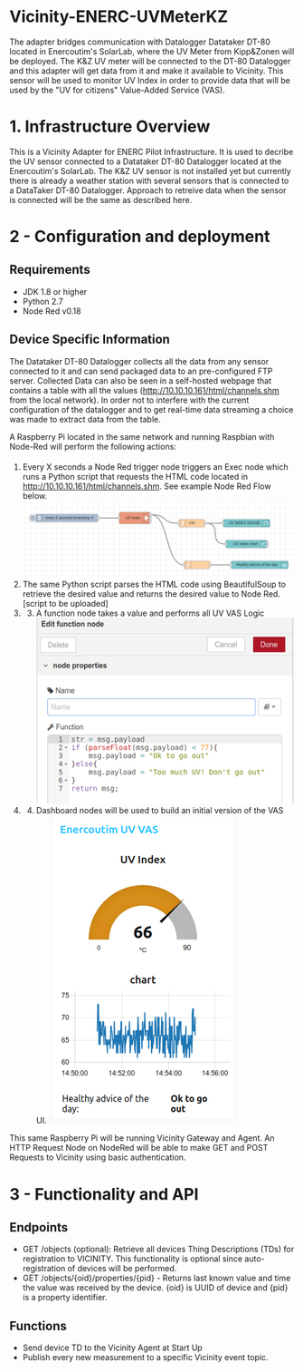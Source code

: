 # Vicinity-ENERC-UVMeterKZ

The adapter bridges communication with Datalogger Datataker DT-80 located in Enercoutim's SolarLab, where the UV Meter from Kipp&Zonen will be deployed.  The K&Z UV meter will be connected to the DT-80 Datalogger and this adapter will get data from it and make it available to Vicinity. This sensor will be used to monitor UV Index in order to provide data that will be used by the "UV for citizens" Value-Added Service (VAS).

# 1. Infrastructure Overview
This is a Vicinity Adapter for ENERC Pilot Infrastructure. It is used to decribe the UV sensor connected to a Datataker DT-80 Datalogger located at the Enercoutim's SolarLab.  The K&Z UV sensor is not installed yet but currently there is already a weather station with several sensors that is connected to a DataTaker DT-80 Datalogger. Approach to retreive data when the sensor is connected will be the same as described here.

# 2 - Configuration and deployment

## Requirements
- JDK 1.8 or higher
- Python 2.7
- Node Red v0.18



## Device Specific Information
The Datataker DT-80 Datalogger collects all the data from any sensor connected to it and can send packaged data to an pre-configured FTP server. Collected Data can also be seen in a self-hosted webpage that contains a table with all the values (http://10.10.10.161/html/channels.shm from the local network). In order not to interfere with the current configuration of the datalogger and to get real-time data streaming a choice was made to extract data from the table.

A Raspberry Pi located in the same network and running Raspbian with Node-Red will perform the following actions:
####
1. Every X seconds a Node Red trigger node triggers an Exec node which runs a Python script that requests the HTML code located in http://10.10.10.161/html/channels.shm. See example Node Red Flow below.
![](./docs/img/UV_node_red_flow.png)
2. The same Python script parses the HTML code using BeautifulSoup to retrieve the desired value and returns the desired value to Node Red. [script to be uploaded]
3. 3. A function node takes a value and performs all UV VAS Logic
![](./docs/img/function.png)
4. 4. Dashboard nodes will be used to build an initial version of the VAS UI.
![](./docs/img/demo_vas_UV.png)

This same Raspberry Pi will be running Vicinity Gateway and Agent. An HTTP Request Node on NodeRed will be able to make GET and POST Requests to Vicinity using basic authentication.

# 3 - Functionality and API

## Endpoints
- GET /objects (optional): Retrieve all devices Thing Descriptions (TDs) for registration to VICINITY. This functionality is optional since auto-registration of devices will be performed.
- GET /objects/{oid}/properties/{pid} - Returns last known value and time the value was received by the device. {oid} is UUID of device and {pid} is a property identifier.

## Functions
- Send device TD to the Vicinity Agent at Start Up
- Publish every new measurement to a specific Vicinity event topic.

